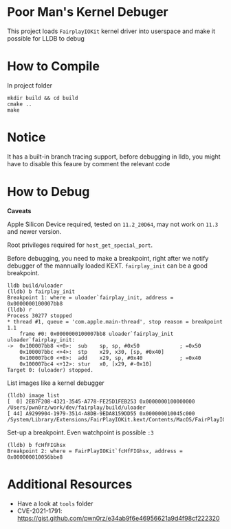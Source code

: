 # Poor Man's Kernel Debuger

This project loads `FairplayIOKit` kernel driver into userspace and make it possible for LLDB to debug

# How to Compile

In project folder
```shell
mkdir build && cd build
cmake ..
make
```

# Notice

It has a built-in branch tracing support, before debugging in lldb, you might have to disable this feaure by comment the relevant code


# How to Debug

**Caveats**

Apple Silicon Device required, tested on `11.2_20D64`, may not work on `11.3` and newer version.

Root privileges required for `host_get_special_port`.

Before debugging, you need to make a breakpoint, right after we notify debugger of the mannually loaded KEXT. `fairplay_init` can be a good breakpoint.

```
lldb build/uloader 
(lldb) b fairplay_init
Breakpoint 1: where = uloader`fairplay_init, address = 0x0000000100007bb8
(lldb) r
Process 30277 stopped
* thread #1, queue = 'com.apple.main-thread', stop reason = breakpoint 1.1
    frame #0: 0x0000000100007bb8 uloader`fairplay_init
uloader`fairplay_init:
->  0x100007bb8 <+0>:  sub    sp, sp, #0x50             ; =0x50 
    0x100007bbc <+4>:  stp    x29, x30, [sp, #0x40]
    0x100007bc0 <+8>:  add    x29, sp, #0x40            ; =0x40 
    0x100007bc4 <+12>: stur   x0, [x29, #-0x10]
Target 0: (uloader) stopped.
```

List images like a kernel debugger
```
(lldb) image list
[  0] 2EB7F208-4321-3545-A778-FE25D1FEB253 0x0000000100000000 /Users/pwn0rz/work/dev/fairplay/build/uloader 
[ 44] A9299904-1979-3514-A8DB-9EDA8159DD55 0x000000010045c000 /System/Library/Extensions/FairPlayIOKit.kext/Contents/MacOS/FairPlayIOKit 
```

Set-up a breakpoint. Even watchpoint is possible `:3`
```
(lldb) b fcHfFIGhsx
Breakpoint 2: where = FairPlayIOKit`fcHfFIGhsx, address = 0x000000010056bbe8
```

# Additional Resources
- Have a look at `tools` folder
- CVE-2021-1791: https://gist.github.com/pwn0rz/e34ab9f6e46956621a9d4f98cf222320
